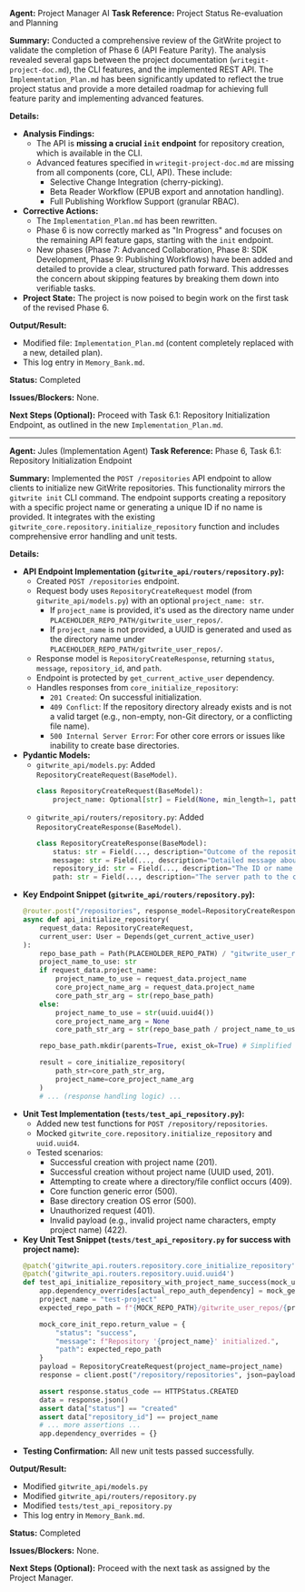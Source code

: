 **Agent:** Project Manager AI
**Task Reference:** Project Status Re-evaluation and Planning

**Summary:**
Conducted a comprehensive review of the GitWrite project to validate the completion of Phase 6 (API Feature Parity). The analysis revealed several gaps between the project documentation (`writegit-project-doc.md`), the CLI features, and the implemented REST API. The `Implementation_Plan.md` has been significantly updated to reflect the true project status and provide a more detailed roadmap for achieving full feature parity and implementing advanced features.

**Details:**
- **Analysis Findings:**
    - The API is **missing a crucial `init` endpoint** for repository creation, which is available in the CLI.
    - Advanced features specified in `writegit-project-doc.md` are missing from all components (core, CLI, API). These include:
        - Selective Change Integration (cherry-picking).
        - Beta Reader Workflow (EPUB export and annotation handling).
        - Full Publishing Workflow Support (granular RBAC).
- **Corrective Actions:**
    - The `Implementation_Plan.md` has been rewritten.
    - Phase 6 is now correctly marked as "In Progress" and focuses on the remaining API feature gaps, starting with the `init` endpoint.
    - New phases (Phase 7: Advanced Collaboration, Phase 8: SDK Development, Phase 9: Publishing Workflows) have been added and detailed to provide a clear, structured path forward. This addresses the concern about skipping features by breaking them down into verifiable tasks.
- **Project State:** The project is now poised to begin work on the first task of the revised Phase 6.

**Output/Result:**
- Modified file: `Implementation_Plan.md` (content completely replaced with a new, detailed plan).
- This log entry in `Memory_Bank.md`.

**Status:** Completed

**Issues/Blockers:**
None.

**Next Steps (Optional):**
Proceed with Task 6.1: Repository Initialization Endpoint, as outlined in the new `Implementation_Plan.md`.

---
**Agent:** Jules (Implementation Agent)
**Task Reference:** Phase 6, Task 6.1: Repository Initialization Endpoint

**Summary:**
Implemented the `POST /repositories` API endpoint to allow clients to initialize new GitWrite repositories. This functionality mirrors the `gitwrite init` CLI command. The endpoint supports creating a repository with a specific project name or generating a unique ID if no name is provided. It integrates with the existing `gitwrite_core.repository.initialize_repository` function and includes comprehensive error handling and unit tests.

**Details:**
-   **API Endpoint Implementation (`gitwrite_api/routers/repository.py`):**
    -   Created `POST /repositories` endpoint.
    -   Request body uses `RepositoryCreateRequest` model (from `gitwrite_api/models.py`) with an optional `project_name: str`.
        -   If `project_name` is provided, it's used as the directory name under `PLACEHOLDER_REPO_PATH/gitwrite_user_repos/`.
        -   If `project_name` is not provided, a UUID is generated and used as the directory name under `PLACEHOLDER_REPO_PATH/gitwrite_user_repos/`.
    -   Response model is `RepositoryCreateResponse`, returning `status`, `message`, `repository_id`, and `path`.
    -   Endpoint is protected by `get_current_active_user` dependency.
    -   Handles responses from `core_initialize_repository`:
        -   `201 Created`: On successful initialization.
        -   `409 Conflict`: If the repository directory already exists and is not a valid target (e.g., non-empty, non-Git directory, or a conflicting file name).
        -   `500 Internal Server Error`: For other core errors or issues like inability to create base directories.
-   **Pydantic Models:**
    -   `gitwrite_api/models.py`: Added `RepositoryCreateRequest(BaseModel)`.
        ```python
        class RepositoryCreateRequest(BaseModel):
            project_name: Optional[str] = Field(None, min_length=1, pattern=r"^[a-zA-Z0-9_-]+$", description="Optional name for the repository. If provided, it will be used as the directory name. Must be alphanumeric with hyphens/underscores.")
        ```
    -   `gitwrite_api/routers/repository.py`: Added `RepositoryCreateResponse(BaseModel)`.
        ```python
        class RepositoryCreateResponse(BaseModel):
            status: str = Field(..., description="Outcome of the repository creation operation (e.g., 'created').")
            message: str = Field(..., description="Detailed message about the creation outcome.")
            repository_id: str = Field(..., description="The ID or name of the created repository.")
            path: str = Field(..., description="The server path to the created repository.")
        ```
-   **Key Endpoint Snippet (`gitwrite_api/routers/repository.py`):**
    ```python
    @router.post("/repositories", response_model=RepositoryCreateResponse, status_code=201)
    async def api_initialize_repository(
        request_data: RepositoryCreateRequest,
        current_user: User = Depends(get_current_active_user)
    ):
        repo_base_path = Path(PLACEHOLDER_REPO_PATH) / "gitwrite_user_repos"
        project_name_to_use: str
        if request_data.project_name:
            project_name_to_use = request_data.project_name
            core_project_name_arg = request_data.project_name
            core_path_str_arg = str(repo_base_path)
        else:
            project_name_to_use = str(uuid.uuid4())
            core_project_name_arg = None
            core_path_str_arg = str(repo_base_path / project_name_to_use)

        repo_base_path.mkdir(parents=True, exist_ok=True) # Simplified try-catch not shown

        result = core_initialize_repository(
            path_str=core_path_str_arg,
            project_name=core_project_name_arg
        )
        # ... (response handling logic) ...
    ```
-   **Unit Test Implementation (`tests/test_api_repository.py`):**
    -   Added new test functions for `POST /repository/repositories`.
    -   Mocked `gitwrite_core.repository.initialize_repository` and `uuid.uuid4`.
    -   Tested scenarios:
        -   Successful creation with project name (201).
        -   Successful creation without project name (UUID used, 201).
        -   Attempting to create where a directory/file conflict occurs (409).
        -   Core function generic error (500).
        -   Base directory creation OS error (500).
        -   Unauthorized request (401).
        -   Invalid payload (e.g., invalid project name characters, empty project name) (422).
-   **Key Unit Test Snippet (`tests/test_api_repository.py` for success with project name):**
    ```python
    @patch('gitwrite_api.routers.repository.core_initialize_repository')
    @patch('gitwrite_api.routers.repository.uuid.uuid4')
    def test_api_initialize_repository_with_project_name_success(mock_uuid4, mock_core_init_repo):
        app.dependency_overrides[actual_repo_auth_dependency] = mock_get_current_active_user
        project_name = "test-project"
        expected_repo_path = f"{MOCK_REPO_PATH}/gitwrite_user_repos/{project_name}"

        mock_core_init_repo.return_value = {
            "status": "success",
            "message": f"Repository '{project_name}' initialized.",
            "path": expected_repo_path
        }
        payload = RepositoryCreateRequest(project_name=project_name)
        response = client.post("/repository/repositories", json=payload.model_dump())

        assert response.status_code == HTTPStatus.CREATED
        data = response.json()
        assert data["status"] == "created"
        assert data["repository_id"] == project_name
        # ... more assertions ...
        app.dependency_overrides = {}
    ```
-   **Testing Confirmation:** All new unit tests passed successfully.

**Output/Result:**
-   Modified `gitwrite_api/models.py`
-   Modified `gitwrite_api/routers/repository.py`
-   Modified `tests/test_api_repository.py`
-   This log entry in `Memory_Bank.md`.

**Status:** Completed

**Issues/Blockers:**
None.

**Next Steps (Optional):**
Proceed with the next task as assigned by the Project Manager.